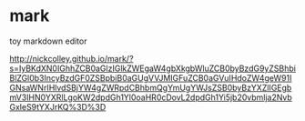 # mark
toy markdown editor

http://nickcolley.github.io/mark/?s=IyBKdXN0IGhhZCB0aGlzIGlkZWEgaW4gbXkgbWluZCB0byBzdG9yZSBhbiBlZGl0b3IncyBzdGF0ZSBpbiB0aGUgVVJMIGFuZCB0aGVuIHdoZW4geW91IGNsaWNrIHlvdSBjYW4gZWRpdCBhbmQgYmUgYWJsZSB0byBzYXZlIGEgbmV3IHN0YXRlLgoKW2dpdGh1Yl0oaHR0cDovL2dpdGh1Yi5jb20vbmlja2NvbGxleS9tYXJrKQ%3D%3D
